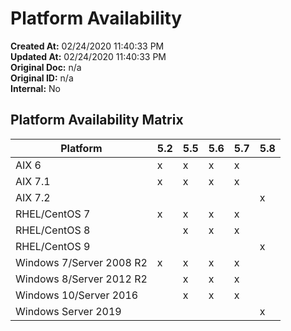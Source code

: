 # Platform Availability

**Created At:** 02/24/2020 11:40:33 PM  
**Updated At:** 02/24/2020 11:40:33 PM  
**Original Doc:** n/a  
**Original ID:** n/a  
**Internal:** No  

## Platform Availability Matrix

| Platform | 5.2 | 5.5 | 5.6 | 5.7 | 5.8 |  
| --- | --- | --- | --- | --- | --- |  
| AIX 6 | x | x | x | x |  |  
| AIX 7.1 | x | x | x | x |  |  
| AIX 7.2 |   |   |   |   | x |  
| RHEL/CentOS 7 | x | x | x | x |  |  
| RHEL/CentOS 8 |   | x | x | x |  |  
| RHEL/CentOS 9 |   |   |   |   | x |  
| Windows 7/Server 2008 R2 | x | x | x | x |  |
| Windows 8/Server 2012 R2 |  | x | x | x |  |
| Windows 10/Server 2016|  | x | x | x |  |
| Windows Server 2019 |   |   |   |  | x |
